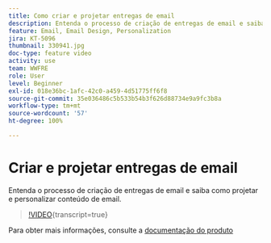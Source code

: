 ```yaml
---
title: Como criar e projetar entregas de email
description: Entenda o processo de criação de entregas de email e saiba como projetar e personalizar conteúdo de email.
feature: Email, Email Design, Personalization
jira: KT-5096
thumbnail: 330941.jpg
doc-type: feature video
activity: use
team: WWFRE
role: User
level: Beginner
exl-id: 018e36bc-1afc-42c0-a459-4d51775ff6f8
source-git-commit: 35e036486c5b533b54b3f626d88734e9a9fc3b8a
workflow-type: tm+mt
source-wordcount: '57'
ht-degree: 100%

---
```


# Criar e projetar entregas de email

Entenda o processo de criação de entregas de email e saiba como projetar e personalizar conteúdo de email.

>[!VIDEO](https://video.tv.adobe.com/v/330941?quality=12&learn=on){transcript=true}

Para obter mais informações, consulte a [documentação do produto](https://experienceleague.adobe.com/docs/campaign-classic/using/sending-messages/sending-emails/defining-the-email-content.html?lang=pt-BR)
